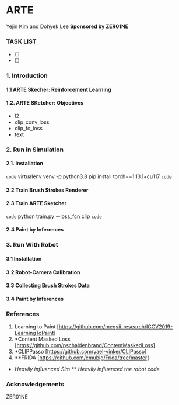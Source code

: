 # ARTE 

Yejin Kim and Dohyek Lee
**Sponsored by ZER01NE**

### TASK LIST
-[ ]
-[ ]


### 1. Introduction
#### 1.1  ARTE Skecher: Reinforcement Learning
#### 1.2. ARTE SKetcher: Objectives
- l2
- clip_conv_loss
- clip_fc_loss
- text



### 2. Run in Simulation
#### 2.1. Installation
`code`
    virtualenv venv -p python3.8
    pip install torch==1.13.1+cu117
`code`

#### 2.2 Train Brush Strokes Renderer
#### 2.3 Train ARTE Sketcher
`code`
    python train.py --loss_fcn clip
`code`
#### 2.4 Paint by Inferences




### 3. Run With Robot
#### 3.1 Installation
#### 3.2 Robot-Camera Calibration
#### 3.3 Collecting Brush Strokes Data
#### 3.4 Paint by Inferences



### References
1. Learning to Paint [https://github.com/megvii-research/ICCV2019-LearningToPaint]
2. *Content Masked Loss [https://github.com/pschaldenbrand/ContentMaskedLoss]
3. *CLIPPasso [https://github.com/yael-vinker/CLIPasso]
4. **FRIDA [https://github.com/cmubig/Frida/tree/master]
* *Heavily influenced Sim*
** *Heavily influenced the robot code*

### Acknowledgements
ZER01NE


